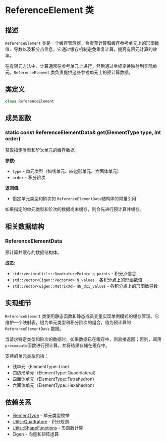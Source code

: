 # ReferenceElement 类

## 描述

`ReferenceElement` 类是一个缓存管理器，负责预计算和缓存参考单元上的形函数值、导数以及积分点信息。它通过缓存机制避免重复计算，提高有限元计算的效率。

在有限元方法中，计算通常在参考单元上进行，然后通过坐标变换映射到实际单元。`ReferenceElement` 类负责提供这些参考单元上的预计算数据。

## 类定义

```cpp
class ReferenceElement
```

## 成员函数

### static const ReferenceElementData& get(ElementType type, int order)

获取指定类型和阶次单元的缓存数据。

**参数:**
- `type` - 单元类型（如线单元、四边形单元、六面体单元）
- `order` - 积分阶次

**返回值:**
- 指定单元类型和阶次的 `ReferenceElementData`结构体的常量引用

如果指定的单元类型和阶次的数据尚未缓存，则会先进行预计算并缓存。

## 相关数据结构

### ReferenceElementData

预计算并缓存的数据结构体。

**成员:**
- `std::vector<Utils::QuadraturePoint> q_points` - 积分点信息
- `std::vector<Eigen::VectorXd> N_values` - 各积分点上的形函数值
- `std::vector<Eigen::MatrixXd> dN_dxi_values` - 各积分点上的形函数导数

## 实现细节

`ReferenceElement` 类使用静态函数和静态成员变量实现单例模式的缓存管理。它维护一个映射表，键为单元类型和积分阶次的组合，值为预计算的 `ReferenceElementData` 数据。

当请求特定类型和阶次的数据时，如果数据已在缓存中，则直接返回；否则，调用`precompute`函数进行预计算，并将结果存储在缓存中。

支持的单元类型包括：
- 线单元（ElementType::Line）
- 四边形单元（ElementType::Quadrilateral）
- 四面体单元（ElementType::Tetrahedron）
- 六面体单元（ElementType::Hexahedron）

## 依赖关系

- [ElementType](../../mesh/classes/Element.md) - 单元类型枚举
- [Utils::Quadrature](../../../utils/classes/Quadrature.md) - 积分规则
- [Utils::ShapeFunctions](../../../utils/classes/ShapeFunctions.md) - 形函数计算
- Eigen - 向量和矩阵运算